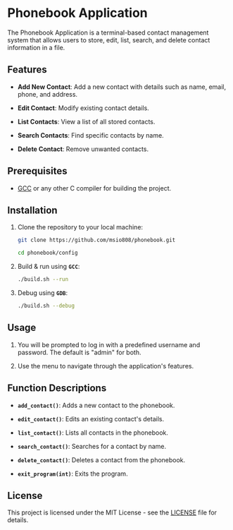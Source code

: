 # Phonebook Application

The Phonebook Application is a terminal-based contact management system that allows users to store, edit, list, search, and delete contact information in a file.

## Features

- **Add New Contact**: Add a new contact with details such as name, email, phone, and address.

- **Edit Contact**: Modify existing contact details.

- **List Contacts**: View a list of all stored contacts.

- **Search Contacts**: Find specific contacts by name.

- **Delete Contact**: Remove unwanted contacts.

## Prerequisites

- [GCC](https://gcc.gnu.org/) or any other C compiler for building the project.

## Installation

1. Clone the repository to your local machine:

   ```bash
   git clone https://github.com/msio808/phonebook.git
   ```

   ```bash
   cd phonebook/config
   ```

2. Build & run using **`GCC`**:

   ```bash
   ./build.sh --run
   ```
   
3. Debug using **`GDB`**:

   ```bash
   ./build.sh --debug
   ```

## Usage

1. You will be prompted to log in with a predefined username and password. The default is "admin" for both.

2. Use the menu to navigate through the application's features.

## Function Descriptions

- **`add_contact()`**: Adds a new contact to the phonebook.

- **`edit_contact()`**: Edits an existing contact's details.

- **`list_contact()`**: Lists all contacts in the phonebook.

- **`search_contact()`**: Searches for a contact by name.

- **`delete_contact()`**: Deletes a contact from the phonebook.

- **`exit_program(int)`**: Exits the program.

## License

This project is licensed under the MIT License - see the [LICENSE](../LICENSE) file for details.
